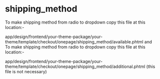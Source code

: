 shipping_method
===============
To make shipping method from radio to dropdown copy this file at this location:-

app/design/frontend/your-theme-package/your-theme/template/checkout/onepage/shipping_method/available.phtml
and
To make shipping method from radio to dropdown copy this file at this location:-

app/design/frontend/your-theme-package/your-theme/template/checkout/onepage/shipping_method/additional.phtml
(this file is not necessary)
